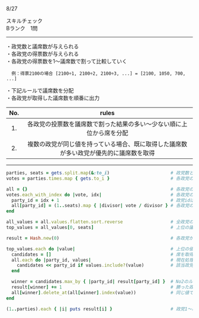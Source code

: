 8/27
  
スキルチェック  
Bランク　1問  
  
-------------------------------------------
  
・政党数と議席数が与えられる  
・各政党の得票数が与えられる   
・各政党の得票数を1〜議席数で割って比較していく  
```
  例：得票2100の場合 [2100÷1, 2100÷2, 2100÷3, ...] = [2100, 1050, 700, ...]  
```
・下記ルールで議席数を分配  
・各政党が取得した議席数を順番に出力  
  
| No. | rules |
|:-----------:|:------------:|
| 1. | 各政党の投票数を議席数で割った結果の多い〜少ない順に上位から席を分配 |
| 2. | 複数の政党が同じ値を持っている場合、既に取得した議席数が多い政党が優先的に議席数を取得 |
  
-------------------------------------------
  
```ruby
parties, seats = gets.split.map(&:to_i)                       # 政党数と議席数を取得
votes = parties.times.map { gets.to_i }                       # 各政党の得票数を取得

all = {}                                                      # 各政党の得票数を議席数で割った結果」を記録するHash
votes.each_with_index do |vote, idx|                          # 各政党の得票数を計算していく
  party_id = idx + 1                                          # 政党idは1から始まるのでindex+1で変換
  all[party_id] = (1..seats).map { |divisor| vote / divisor } # 各政党の得票数を1で割る、2で割る、3で割る...議席数まで計算
end

all_values = all.values.flatten.sort.reverse                  # 全政党の計算結果をまとめ、大きい順に並べる
top_values = all_values[0, seats]                             # 上位の議席数分だけを抽出

result = Hash.new(0)                                          # 各政党が取得した議席数をカウントするHash（0で初期化）

top_values.each do |value|                                    # 上位の値を1つずつ処理して、議席を配分していく
  candidates = []                                             # 席を取得する候補政党を記録用
  all.each do |party_id, values|                              # 現在処理中の値を持ってる政党を探す
    candidates << party_id if values.include?(value)          # 該当政党の計算結果にこの値が含まれてる場合、候補に記録
  end

  winner = candidates.max_by { |party_id| result[party_id] }  # No2のルール適用で、複数の政党が同じ値を持ってる場合、現時点で所持の議席数が多い政党が勝ち
  result[winner] += 1                                         # 勝った政党の議席数+1
  all[winner].delete_at(all[winner].index(value))             # 同じ値で複数回議席をもらわないように、勝った政党の計算結果から削除
end

(1..parties).each { |i| puts result[i] }                      # 政党1〜取得した議席数を出力
```
